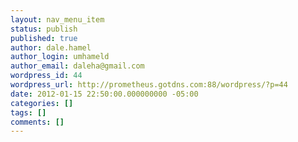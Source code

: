```yaml
---
layout: nav_menu_item
status: publish
published: true
author: dale.hamel
author_login: umhameld
author_email: daleha@gmail.com
wordpress_id: 44
wordpress_url: http://prometheus.gotdns.com:88/wordpress/?p=44
date: 2012-01-15 22:50:00.000000000 -05:00
categories: []
tags: []
comments: []
---
```

 
